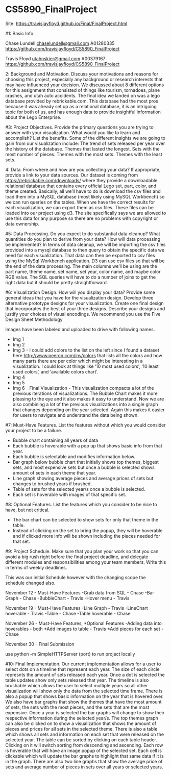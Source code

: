 # CS5890_FinalProject
Site: https://travisjayfloyd.github.io/Final/FinalProject.html


#1: Basic Info. 

Chase Lundell
chaselundell@gmail.com
A01280335
https://github.com/travisjayfloyd/CS5890_FinalProject

Travis Floyd
utahnskier@gmail.com
A00379167
https://github.com/travisjayfloyd/CS5890_FinalProject

2: Background and Motivation. Discuss your motivations and reasons for choosing this project, especially any background or research        interests that may have influenced your decision.
   We discussed about 8 different options for this assignment that consisted of things like tourism, tornadoes, plane crashes, and utah    auto accidents. The final idea we landed on was a lego database provided by rebrickable.com. This database had the most pros because    it was already set up as a relational database, it is an intriguing topic for both of us, and has enough data to provide insightful      information about the Lego Enterprise.  

#3: Project Objectives. Provide the primary questions you are trying to answer with your visualization. What would you like to learn and     accomplish? List the benefits.
    Some of the different insights we are going to gain from our visualization include:
    The trend of sets released per year over the history of the database.
    Themes that lasted the longest.
    Sets with the most number of pieces.
    Themes with the most sets.
    Themes with the least sets.
    
4: Data. From where and how are you collecting your data? If appropriate, provide a link to your data sources.
   Our dataset is coming from https://rebrickable.com/downloads/ where they provide a downloadable relational database that contains        every official Lego set, part, color, and theme created. Basically, all we’ll have to do is download the csv files and load them into    a MySQL database (most likely using MySQL Workbench) so we can run queries on the tables. When we have the correct results for each      visualization, we can export them as csv files. These files can be loaded into our project using d3. The site specifically says we      are allowed to use this data for any purpose so there are no problems with copyright or data ownership.

#5: Data Processing. Do you expect to do substantial data cleanup? What quantities do you plan to derive from your data? How will data      processing be implemented?
   In terms of data cleanup, we will be importing the csv files provided into a mysql database to then query to obtain the specific data    we need for each visualization. That data can then be exported to csv files using the MySql Workbench application. D3 can use csv        files so that will be the end of the data processing. The main columns we’ll be using are the part name, theme name, set name, set      year, color name, and maybe color RGB value. The SQL queries will have to do a number of joins to get the right data but it should be    pretty straightforward.

#6: Visualization Design. How will you display your data? Provide some general ideas that you have for the visualization design. Develop     three alternative prototype designs for your visualization. Create one final design that incorporates the best of your three             designs. Describe your designs and justify your choices of visual encodings. We recommend you use the Five Design Sheet Methodology 

Images have been labeled and uploaded to drive with following names.
 - Img 1
 - Img 2
 - Img 3 - I could add colors to the list on the left since I found a dataset here http://www.peeron.com/inv/colors that lists all the             colors and how many parts there are per color which might be interesting in a visualization. I could look at things like ‘10             most used colors’,  ‘10 least used colors’, and ‘available colors chart’.
 - Img 4
 - Img 5
 - Img 6 - Final Visualization - This visualization compacts a lot of the previous iterations of visualizations.  The Bubble Chart makes            it more pleasing to the eye and it also makes it easy to understand. Now we are also combining a lot of the previous                    visualizations into a single graph that changes depending on the year selected.  Again this makes it easier for users to                navigate and understand the data being shown.

#7: Must-Have Features. List the features without which you would consider your project to be a failure.
 - Bubble chart containing all years of data
 - Each bubble is hoverable with a pop up that shows basic info from that year.
 - Each bubble is selectable and modifies information below.
 - Bar graph below bubble chart that initially shows top themes, biggest sets, and most expensive sets but once a bubble is selected
 shows amount of sets in each theme that year.
 - Line graph showing average pieces and average prices of sets but changes to brushed years if brushed.
 - Table of sets for the selected year/s once a bubble is selected. 
 - Each set is hoverable with images of that specific set.

#8: Optional Features. List the features which you consider to be nice to have, but not critical.
 - The bar chart can be selected to show sets for only that theme in the table.
 - Instead of clicking on the set to bring the popup, they will be hoverable and if clicked more info will be shown including the pieces    needed for that set.

#9: Project Schedule. Make sure that you plan your work so that you can avoid a big rush right before the final project deadline, and delegate different modules and responsibilities among your team members. Write this in terms of weekly deadlines.

This was our initial Schedule however with the changing scope the schedule changed also.

November 12 - Must-Have Features
  -Grab data from SQL - Chase
  -Bar Graph - Chase
  -BubbleChart - Travis
  -Hover menu - Travis
  
November 19 - Must-Have Features
  -Line Graph - Travis
  -LineChart hoverable - Travis
  -Table - Chase
  -Table hoverable - Chase
  
November 26 - Must-Have Features, *Optional Features
  -Adding data into hoverables - both
  *Add images to table - Travis
  *Add pieces for each set - Chase
  
November 30 - Final Submission


use python -m SimpleHTTPServer (port) to run project locally 

#10: Final Implementation. Our current implementation allows for a user to select dots on a timeline that represent each year. The size
of each circle represnts the amount of sets released each year. Once a dot is selected the table updates show only sets released that 
year. The timeline is also brushable which allows the user to select multiple years so all other visualization will show only the data 
from the selected time frame. There is also a popup that shows basic information on the year that is hovered over. We also have bar 
graphs that show the themes that have the most amount of sets, the sets with the most pieces, and the sets that are the most expensive.
Once a year is selected the bar graphs will change to show their respective information during the selected year/s. The top themes graph 
can also be clicked on to show a visualization that shows the amount of pieces and prices for all sets in the selected theme. There is
also a table which shows all sets and information on each set that were released on the selected year. The table can be sorted by 
clicking on each table header. Clicking on it will switch sorting from descending and ascending. Each row is hoverable that will have an
image popup of the selected set. Each cell is clickable which will update the bar graphs to highlight that same data if it is in the
graph. There are also two line graphs that show the average price of sets and average number of pieces in sets over all years or
selected years.
